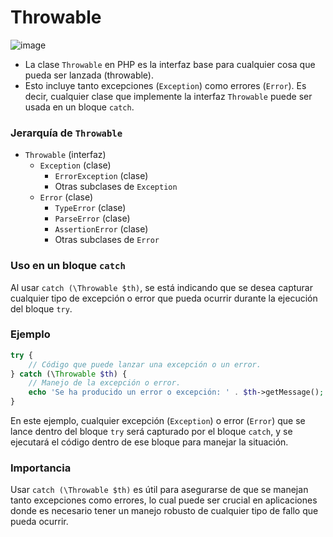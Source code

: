 
# Throwable

![image](https://github.com/user-attachments/assets/cc615de4-8746-4863-bbb5-2d60f0ad8b19)

- La clase `Throwable` en PHP es la interfaz base para cualquier cosa que pueda ser lanzada (throwable). 
- Esto incluye tanto excepciones (`Exception`) como errores (`Error`). Es decir, cualquier clase que implemente la interfaz `Throwable` puede ser usada en un bloque `catch`.


### Jerarquía de `Throwable`

- `Throwable` (interfaz)
  - `Exception` (clase)
    - `ErrorException` (clase)
    - Otras subclases de `Exception`
  - `Error` (clase)
    - `TypeError` (clase)
    - `ParseError` (clase)
    - `AssertionError` (clase)
    - Otras subclases de `Error`

### Uso en un bloque `catch`

Al usar `catch (\Throwable $th)`, se está indicando que se desea capturar cualquier tipo de excepción o error que pueda ocurrir durante la ejecución del bloque `try`.

### Ejemplo

```php
try {
    // Código que puede lanzar una excepción o un error.
} catch (\Throwable $th) {
    // Manejo de la excepción o error.
    echo 'Se ha producido un error o excepción: ' . $th->getMessage();
}
```

En este ejemplo, cualquier excepción (`Exception`) o error (`Error`) que se lance dentro del bloque `try` será capturado por el bloque `catch`, y se ejecutará el código dentro de ese bloque para manejar la situación.

### Importancia

Usar `catch (\Throwable $th)` es útil para asegurarse de que se manejan tanto excepciones como errores, lo cual puede ser crucial en aplicaciones donde es necesario tener un manejo robusto de cualquier tipo de fallo que pueda ocurrir.

